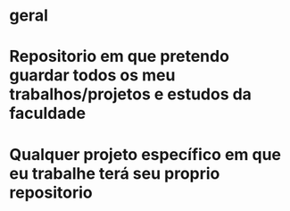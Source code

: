 # geral
# Repositorio em que pretendo guardar todos os meu trabalhos/projetos e estudos da faculdade
# Qualquer projeto específico em que eu trabalhe terá seu proprio repositorio
